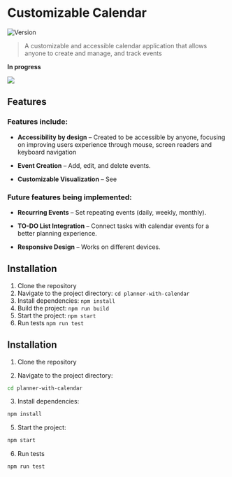 # Customizable Calendar
![Version](https://img.shields.io/badge/version-1.0.0-blue.svg?cacheSeconds=2592000)

> A customizable and accessible calendar application that allows anyone to create and manage, and track events

**In progress**

 ![](https://us-central1-progress-markdown.cloudfunctions.net/progress/40)

## Features
### Features include:

- **Accessibility by design** – Created to be accessible by anyone, focusing on improving users experience through mouse, screen readers and keyboard navigation

- **Event Creation** – Add, edit, and delete events.

- **Customizable Visualization** – See 

### Future features being implemented:

- **Recurring Events** – Set repeating events (daily, weekly, monthly).

- **TO-DO List Integration** – Connect tasks with calendar events for a better planning experience.

- **Responsive Design** – Works on different devices.


## Installation

1. Clone the repository
2. Navigate to the project directory: `cd planner-with-calendar`
3. Install dependencies: `npm install`
4. Build the project: `npm run build`
5. Start the project: `npm start`
6. Run tests `npm run test`

## Installation

1. Clone the repository

2. Navigate to the project directory:

 ```sh
 cd planner-with-calendar
 ```
3. Install dependencies: 
 ```sh
npm install
```
5. Start the project:  
```sh
npm start
```
6. Run tests 
 ```sh
 npm run test
 ```